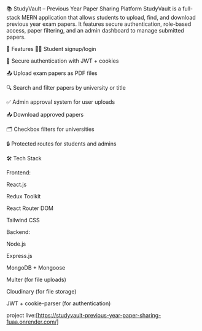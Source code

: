 📚 StudyVault – Previous Year Paper Sharing Platform
StudyVault is a full-stack MERN application that allows students to upload, find, and download previous year exam papers. It features secure authentication, role-based access, paper filtering, and an admin dashboard to manage submitted papers.

🚀 Features
🧑‍🎓 Student signup/login

🔐 Secure authentication with JWT + cookies

📤 Upload exam papers as PDF files

🔍 Search and filter papers by university or title

✅ Admin approval system for user uploads

📥 Download approved papers

🗂️ Checkbox filters for universities

🔒 Protected routes for students and admins

🛠 Tech Stack

Frontend:

React.js

Redux Toolkit

React Router DOM

Tailwind CSS

Backend:

Node.js

Express.js

MongoDB + Mongoose

Multer (for file uploads)

Cloudinary (for file storage)

JWT + cookie-parser (for authentication)

project live:[https://studyvault-previous-year-paper-sharing-1uaa.onrender.com/]
